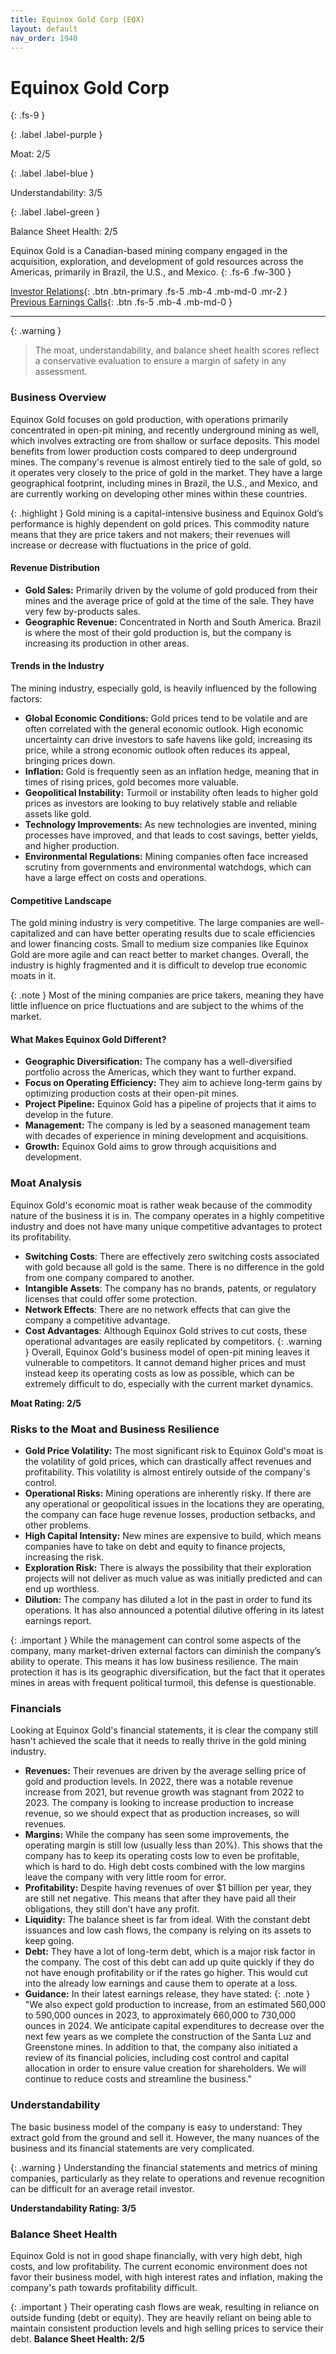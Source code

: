```yaml
---
title: Equinox Gold Corp (EQX)
layout: default
nav_order: 1940
---
```


# Equinox Gold Corp
{: .fs-9 }

{: .label .label-purple }

Moat: 2/5

{: .label .label-blue }

Understandability: 3/5

{: .label .label-green }

Balance Sheet Health: 2/5

Equinox Gold is a Canadian-based mining company engaged in the acquisition, exploration, and development of gold resources across the Americas, primarily in Brazil, the U.S., and Mexico.
{: .fs-6 .fw-300 }

[Investor Relations](https://www.google.com/search?q=EQX+investor+relations){: .btn .btn-primary .fs-5 .mb-4 .mb-md-0 .mr-2 }
[Previous Earnings Calls](https://discountingcashflows.com/company/EQX/transcripts/){: .btn .fs-5 .mb-4 .mb-md-0 }

---

{: .warning }
>The moat, understandability, and balance sheet health scores reflect a conservative evaluation to ensure a margin of safety in any assessment.



### Business Overview
Equinox Gold focuses on gold production, with operations primarily concentrated in open-pit mining, and recently underground mining as well, which involves extracting ore from shallow or surface deposits. This model benefits from lower production costs compared to deep underground mines. The company's revenue is almost entirely tied to the sale of gold, so it operates very closely to the price of gold in the market. They have a large geographical footprint, including mines in Brazil, the U.S., and Mexico, and are currently working on developing other mines within these countries.

{: .highlight }
Gold mining is a capital-intensive business and Equinox Gold’s performance is highly dependent on gold prices. This commodity nature means that they are price takers and not makers; their revenues will increase or decrease with fluctuations in the price of gold.

#### Revenue Distribution

*   **Gold Sales:** Primarily driven by the volume of gold produced from their mines and the average price of gold at the time of the sale. They have very few by-products sales.
*   **Geographic Revenue:** Concentrated in North and South America. Brazil is where the most of their gold production is, but the company is increasing its production in other areas. 

#### Trends in the Industry
The mining industry, especially gold, is heavily influenced by the following factors:
*   **Global Economic Conditions:** Gold prices tend to be volatile and are often correlated with the general economic outlook. High economic uncertainty can drive investors to safe havens like gold, increasing its price, while a strong economic outlook often reduces its appeal, bringing prices down.
*   **Inflation:** Gold is frequently seen as an inflation hedge, meaning that in times of rising prices, gold becomes more valuable.
*   **Geopolitical Instability:** Turmoil or instability often leads to higher gold prices as investors are looking to buy relatively stable and reliable assets like gold.
*   **Technology Improvements:** As new technologies are invented, mining processes have improved, and that leads to cost savings, better yields, and higher production. 
*   **Environmental Regulations:** Mining companies often face increased scrutiny from governments and environmental watchdogs, which can have a large effect on costs and operations.

#### Competitive Landscape
The gold mining industry is very competitive. The large companies are well-capitalized and can have better operating results due to scale efficiencies and lower financing costs. Small to medium size companies like Equinox Gold are more agile and can react better to market changes. Overall, the industry is highly fragmented and it is difficult to develop true economic moats in it. 

{: .note }
Most of the mining companies are price takers, meaning they have little influence on price fluctuations and are subject to the whims of the market.

#### What Makes Equinox Gold Different?
*   **Geographic Diversification:** The company has a well-diversified portfolio across the Americas, which they want to further expand.
*   **Focus on Operating Efficiency:** They aim to achieve long-term gains by optimizing production costs at their open-pit mines.
*   **Project Pipeline:** Equinox Gold has a pipeline of projects that it aims to develop in the future.
*   **Management:** The company is led by a seasoned management team with decades of experience in mining development and acquisitions.
*  **Growth:** Equinox Gold aims to grow through acquisitions and development. 

### Moat Analysis
Equinox Gold's economic moat is rather weak because of the commodity nature of the business it is in. The company operates in a highly competitive industry and does not have many unique competitive advantages to protect its profitability.
*   **Switching Costs**:  There are effectively zero switching costs associated with gold because all gold is the same. There is no difference in the gold from one company compared to another.
*   **Intangible Assets**: The company has no brands, patents, or regulatory licenses that could offer some protection.
*   **Network Effects**: There are no network effects that can give the company a competitive advantage.
*   **Cost Advantages**: Although Equinox Gold strives to cut costs, these operational advantages are easily replicated by competitors.
{: .warning }
Overall, Equinox Gold's business model of open-pit mining leaves it vulnerable to competitors. It cannot demand higher prices and must instead keep its operating costs as low as possible, which can be extremely difficult to do, especially with the current market dynamics.

**Moat Rating: 2/5**

### Risks to the Moat and Business Resilience
*   **Gold Price Volatility:** The most significant risk to Equinox Gold's moat is the volatility of gold prices, which can drastically affect revenues and profitability. This volatility is almost entirely outside of the company's control.
*   **Operational Risks:** Mining operations are inherently risky. If there are any operational or geopolitical issues in the locations they are operating, the company can face huge revenue losses, production setbacks, and other problems.
*   **High Capital Intensity:** New mines are expensive to build, which means companies have to take on debt and equity to finance projects, increasing the risk.
*   **Exploration Risk:** There is always the possibility that their exploration projects will not deliver as much value as was initially predicted and can end up worthless.
*    **Dilution:** The company has diluted a lot in the past in order to fund its operations. It has also announced a potential dilutive offering in its latest earnings report.

{: .important }
While the management can control some aspects of the company, many market-driven external factors can diminish the company’s ability to operate. This means it has low business resilience. The main protection it has is its geographic diversification, but the fact that it operates mines in areas with frequent political turmoil, this defense is questionable.

### Financials
Looking at Equinox Gold's financial statements, it is clear the company still hasn't achieved the scale that it needs to really thrive in the gold mining industry.
* **Revenues:**  Their revenues are driven by the average selling price of gold and production levels. In 2022, there was a notable revenue increase from 2021, but revenue growth was stagnant from 2022 to 2023. The company is looking to increase production to increase revenue, so we should expect that as production increases, so will revenues.
* **Margins:** While the company has seen some improvements, the operating margin is still low (usually less than 20%). This shows that the company has to keep its operating costs low to even be profitable, which is hard to do.  High debt costs combined with the low margins leave the company with very little room for error.
* **Profitability:** Despite having revenues of over $1 billion per year, they are still net negative. This means that after they have paid all their obligations, they still don’t have any profit. 
* **Liquidity:** The balance sheet is far from ideal. With the constant debt issuances and low cash flows, the company is relying on its assets to keep going.
* **Debt:** They have a lot of long-term debt, which is a major risk factor in the company. The cost of this debt can add up quite quickly if they do not have enough profitability or if the rates go higher. This would cut into the already low earnings and cause them to operate at a loss.
*   **Guidance:** In their latest earnings release, they have stated:
{: .note }
"We also expect gold production to increase, from an estimated 560,000 to 590,000 ounces in 2023, to approximately 660,000 to 730,000 ounces in 2024. We anticipate capital expenditures to decrease over the next few years as we complete the construction of the Santa Luz and Greenstone mines. In addition to that, the company also initiated a review of its financial policies, including cost control and capital allocation in order to ensure value creation for shareholders. We will continue to reduce costs and streamline the business."

### Understandability
The basic business model of the company is easy to understand: They extract gold from the ground and sell it. However, the many nuances of the business and its financial statements are very complicated.

{: .warning }
Understanding the financial statements and metrics of mining companies, particularly as they relate to operations and revenue recognition can be difficult for an average retail investor.

**Understandability Rating: 3/5**

### Balance Sheet Health
Equinox Gold is not in good shape financially, with very high debt, high costs, and low profitability. The current economic environment does not favor their business model, with high interest rates and inflation, making the company's path towards profitability difficult.

{: .important }
Their operating cash flows are weak, resulting in reliance on outside funding (debt or equity). They are heavily reliant on being able to maintain consistent production levels and high selling prices to service their debt.
**Balance Sheet Health: 2/5**
